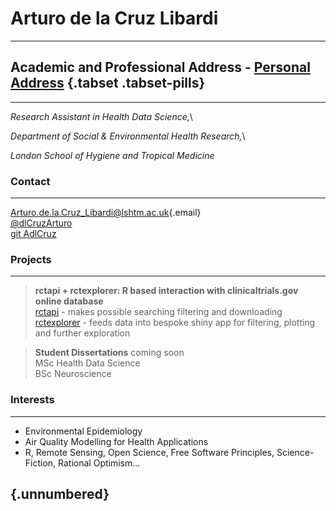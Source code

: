 
# Arturo de la Cruz Libardi

------------------------------------------------------------------------

## Academic and Professional Address - [Personal Address](https://ihavetodothisifnot.wordpress.com/) {.tabset .tabset-pills}

------------------------------------------------------------------------

*Research Assistant in Health Data Science,*\

*Department of Social & Environmental Health Research,*\

*London School of Hygiene and Tropical Medicine*

### Contact

------------------------------------------------------------------------

[Arturo.de.la.Cruz_Libardi\@lshtm.ac.uk](mailto:Arturo.de.la.Cruz_Libardi@lshtm.ac.uk){.email}\
[@dlCruzArturo](https://twitter.com/dlCruzArturo)\
[git AdlCruz](https://github.com/AdlCruz)

### Projects

------------------------------------------------------------------------

> **rctapi + rctexplorer: R based interaction with clinicaltrials.gov online database**\
> [rctapi](https://github.com/AdlCruz/rctapi) - makes possible searching filtering and downloading\
> [rctexplorer](https://github.com/AdlCruz/rctexplorer) - feeds data into bespoke shiny app for filtering, plotting and further exploration

> **Student Dissertations** coming soon\
> MSc Health Data Science\
> BSc Neuroscience

### Interests

------------------------------------------------------------------------

-   Environmental Epidemiology
-   Air Quality Modelling for Health Applications
-   R, Remote Sensing, Open Science, Free Software Principles, Science-Fiction, Rational Optimism...

##  {.unnumbered}
